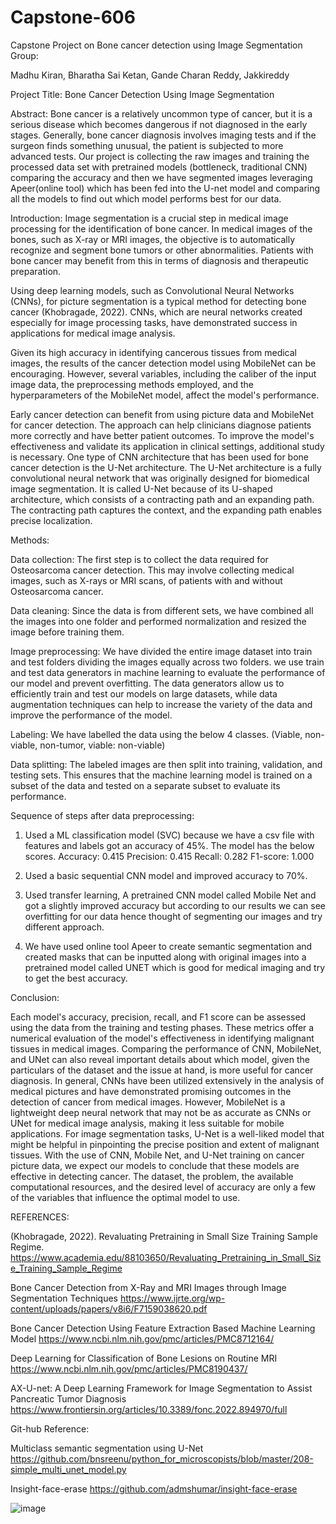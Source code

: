 # Capstone-606
Capstone Project on Bone cancer detection using Image Segmentation
Group:

Madhu Kiran, Bharatha
Sai Ketan, Gande
Charan Reddy, Jakkireddy

Project Title: Bone Cancer Detection Using Image Segmentation

Abstract:
Bone cancer is a relatively uncommon type of cancer, but it is a serious disease which becomes dangerous if not diagnosed in the early stages. Generally, bone cancer diagnosis involves imaging tests and if the surgeon finds something unusual, the patient is subjected to more advanced tests. Our project is collecting the raw images and training the processed data set with pretrained models (bottleneck, traditional CNN) comparing the accuracy and then we have segmented images leveraging Apeer(online tool) which has been fed into the U-net model and comparing all the models to find out which model performs best for our data.

Introduction:
Image segmentation is a crucial step in medical image processing for the identification of bone cancer. In medical images of the bones, such as X-ray or MRI images, the objective is to automatically recognize and segment bone tumors or other abnormalities. Patients with bone cancer may benefit from this in terms of diagnosis and therapeutic preparation.

Using deep learning models, such as Convolutional Neural Networks (CNNs), for picture segmentation is a typical method for detecting bone cancer (Khobragade, 2022). CNNs, which are neural networks created especially for image processing tasks, have demonstrated success in applications for medical image analysis.

Given its high accuracy in identifying cancerous tissues from medical images, the results of the cancer detection model using MobileNet can be encouraging. However, several variables, including the caliber of the input image data, the preprocessing methods employed, and the hyperparameters of the MobileNet model, affect the model's performance.

Early cancer detection can benefit from using picture data and MobileNet for cancer detection. The approach can help clinicians diagnose patients more correctly and have better patient outcomes. To improve the model's effectiveness and validate its application in clinical settings, additional study is necessary. One type of CNN architecture that has been used for bone cancer detection is the U-Net architecture. The U-Net architecture is a fully convolutional neural network that was originally designed for biomedical image segmentation. It is called U-Net because of its U-shaped architecture, which consists of a contracting path and an expanding path. The contracting path captures the context, and the expanding path enables precise localization.

Methods:

Data collection: The first step is to collect the data required for Osteosarcoma cancer detection. This may involve collecting medical images, such as X-rays or MRI scans, of patients with and without Osteosarcoma cancer.

Data cleaning: Since the data is from different sets, we have combined all the images into one folder and performed normalization and resized the image before training them.

Image preprocessing: We have divided the entire image dataset into train and test folders dividing the images equally across two folders.
we use train and test data generators in machine learning to evaluate the performance of our model and prevent overfitting. The data generators allow us to efficiently train and test our models on large datasets, while data augmentation techniques can help to increase the variety of the data and improve the performance of the model.

Labeling: We have labelled the data using the below 4 classes.
(Viable, non-viable, non-tumor, viable: non-viable)

Data splitting: The labeled images are then split into training, validation, and testing sets. This ensures that the machine learning model is trained on a subset of the data and tested on a separate subset to evaluate its performance.

Sequence of steps after data preprocessing:

1.	Used a ML classification model (SVC) because we have a csv file with features and labels got an accuracy of 45%. The model has the below scores.
Accuracy: 0.415
Precision: 0.415
Recall: 0.282
F1-score: 1.000





2.	Used a basic sequential CNN model and improved accuracy to 70%.
 
3.	Used transfer learning, A pretrained CNN model called Mobile Net and got a slightly improved accuracy but according to our results we can see overfitting for our data hence thought of segmenting our images and try different approach.
   

4.	We have used online tool Apeer to create semantic segmentation and created masks that can be inputted along with original images into a pretrained model called UNET which is good for medical imaging and try to get the best accuracy.

Conclusion:

Each model's accuracy, precision, recall, and F1 score can be assessed using the data from the training and testing phases. These metrics offer a numerical evaluation of the model's effectiveness in identifying malignant tissues in medical images. Comparing the performance of CNN, MobileNet, and UNet can also reveal important details about which model, given the particulars of the dataset and the issue at hand, is more useful for cancer diagnosis. In general, CNNs have been utilized extensively in the analysis of medical pictures and have demonstrated promising outcomes in the detection of cancer from medical images. However, MobileNet is a lightweight deep neural network that may not be as accurate as CNNs or UNet for medical image analysis, making it less suitable for mobile applications. For image segmentation tasks, U-Net is a well-liked model that might be helpful in pinpointing the precise position and extent of malignant tissues. With the use of CNN, Mobile Net, and U-Net training on cancer picture data, we expect our models to conclude that these models are effective in detecting cancer. The dataset, the problem, the available computational resources, and the desired level of accuracy are only a few of the variables that influence the optimal model to use.

REFERENCES:

(Khobragade, 2022). Revaluating Pretraining in Small Size Training Sample Regime. 
https://www.academia.edu/88103650/Revaluating_Pretraining_in_Small_Size_Training_Sample_Regime

Bone Cancer Detection from X-Ray and MRI Images through Image Segmentation Techniques
https://www.ijrte.org/wp-content/uploads/papers/v8i6/F7159038620.pdf

Bone Cancer Detection Using Feature Extraction Based Machine Learning Model
https://www.ncbi.nlm.nih.gov/pmc/articles/PMC8712164/

Deep Learning for Classification of Bone Lesions on Routine MRI
https://www.ncbi.nlm.nih.gov/pmc/articles/PMC8190437/

AX-U-net: A Deep Learning Framework for Image Segmentation to Assist Pancreatic Tumor Diagnosis
https://www.frontiersin.org/articles/10.3389/fonc.2022.894970/full

Git-hub Reference:

Multiclass semantic segmentation using U-Net 
https://github.com/bnsreenu/python_for_microscopists/blob/master/208-simple_multi_unet_model.py

Insight-face-erase
https://github.com/admshumar/insight-face-erase



![image](https://github.com/bharatha-kiran/Capstone-606/assets/76111572/f430b3fe-b65d-4304-b449-e781b336e70e)
